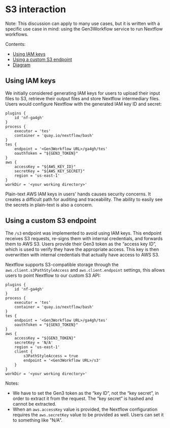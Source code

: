 # S3 interaction

Note: This discussion can apply to many use cases, but it is written with a specific use case in mind: using the Gen3Workflow service to run Nextflow workflows.

Contents:
- [Using IAM keys](#using-iam-keys)
- [Using a custom S3 endpoint](#using-a-custom-s3-endpoint)
- [Diagram](#diagram)

## Using IAM keys

We initially considered generating IAM keys for users to upload their input files to S3, retrieve their output files and store Nextflow intermediary files. Users would configure Nextflow with the generated IAM key ID and secret:

```
plugins {
	id 'nf-ga4gh'
}
process {
	executor = 'tes'
	container = 'quay.io/nextflow/bash'
}
tes {
	endpoint = '<Gen3Workflow URL>/ga4gh/tes'
	oauthToken = "${GEN3_TOKEN}"
}
aws {
	accessKey = "${AWS_KEY_ID}"
	secretKey = "${AWS_KEY_SECRET}"
	region = 'us-east-1'
}
workDir = '<your working directory>'
```

Plain-text AWS IAM keys in users' hands causes security concerns. It creates a difficult path for auditing and traceability. The ability to easily see the secrets in plain-text is also a concern.

## Using a custom S3 endpoint

The `/s3` endpoint was implemented to avoid using IAM keys. This endpoint receives S3 requests, re-signs them with internal credentials, and forwards them to AWS S3. Users provide their Gen3 token as the “access key ID”, which is used to verify they have the appropriate access. This key is then overwritten with internal credentials that actually have access to AWS S3.

Nextflow supports S3-compatible storage through the `aws.client.s3PathStyleAccess` and  `aws.client.endpoint` settings, this allows users to point Nextflow to our custom S3 API:

```
plugins {
	id 'nf-ga4gh'
}
process {
	executor = 'tes'
	container = 'quay.io/nextflow/bash'
}
tes {
	endpoint = '<Gen3Workflow URL>/ga4gh/tes'
	oauthToken = "${GEN3_TOKEN}"
}
aws {
	accessKey = "${GEN3_TOKEN}"
	secretKey = 'N/A'
	region = 'us-east-1'
	client {
		s3PathStyleAccess = true
		endpoint = '<Gen3Workflow URL>/s3'
	}
}
workDir = '<your working directory>'
```

Notes:
- We have to set the Gen3 token as the “key ID”, not the “key secret”, in order to extract it from the request. The “key secret” is hashed and cannot be extracted.
- When an `aws.accessKey` value is provided, the Nextflow configuration requires the `aws.secretKey` value to be provided as well. Users can set it to something like "N/A".
